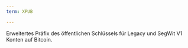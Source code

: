 ```yaml
---
term: XPUB

---
```

Erweitertes Präfix des öffentlichen Schlüssels für Legacy und SegWit V1 Konten auf Bitcoin.